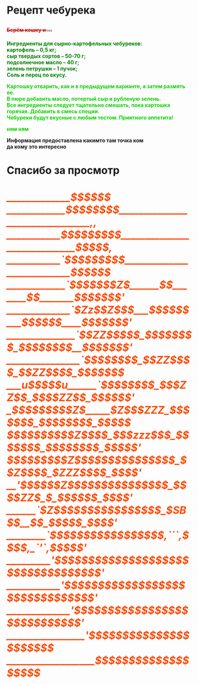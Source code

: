 <html>
<head>
<title>blin4kTiposait</title>
</head>
<body>
<p><h1>Рецепт чебурека
<p><h4><del><font color="ff0000;">Берём кошку и ...</font></del><h4>
<p><h4><b><font color="000080;">Ингредиенты для сырно-картофельных чебуреков:<br>картофель – 0,5 кг;<br>
сыр твердых сортов – 50-70 г;<br>
подсолнечное масло – 40 г;<br>
зелень петрушки – 1 пучок;<br>
Соль и перец по вкусу.</font>
<p><font color="red;">Картошку отварить, как и в предыдущем варианте, а затем размять ее.
<br>В пюре добавить масло, потертый сыр и рубленую зелень.
<br> Все ингредиенты следует тщательно смешать, пока картошка горячая. Добавить в смесь специи.
<br>Чебуреки будут вкусные с любым тестом. Приятного аппетита!</font>
<p></p>
<p></p>
<p></p>
<p><font color="red;">ням ням</font>
</p>
<p></p>
<p></p>
<p></p>
<p></p>
<p>Информация предоставлена какимто там точка ком <br>
да кому это интересно </p>
<p><h1><strong>Спасибо за  просмотр
<p><h5><font color="#FF1493;">_____________$$$$$$<br>
____________$$$$$$$$_______________________________,,<br>
___________$$$$$$$$$____________________________$$$$$,<br>
___________`$$$$$$$$$__________________________$$$$$$<br>
____________`$$$$$$$Z$______$$_______$$_______$$$$$$$'<br>
_____________`$Zz$$Z$$$___$$$$$$___$$$$$$____$$$$$$$'<br>
______________`$$ZZ$$$$$_$$$$$$$$_$$$$$$$$__$$$$$$$'<br>
_______________`$$$$$$$$_$$ZZ$$$$_$$ZZ$$$$_$$$$$$$<br>
___u$$$$$u______`$$$$$$$$_$$$ZZ$$_$$$$ZZ$$_$$$$$$'<br>
_$$$$$$$$$Z$_____$Z$$$ZZZ_$$$$$$$_$$$$$$$$_$$$$$<br>
$$$$$$$$$$Z$$$$_$$$zzz$$$_$$$$$$$_$$$$$$$$_$$$$$'<br>
$$$$$$$$$Z$$$$$$$$$$$$$$$_$$Z$$$$_$ZZZ$$$$_$$$$'<br>
__'$$$$$$Z$$$$$$$$$$$$$$$_$$$$ZZ$_$_$$$$$$_$$$$'<br>
______`$Z$$$$$$$$$$$$$$$$_$SB$$__$$_$$$$$_$$$$'<br>
________`$$$$$$$$$$$$$$$$$,```,$$$$,_`'`,$$$$$'<br>
_________'$$$$$$$$$$$$$$$$$$$$$$$$$$$$$$$$$$'<br>
___________'$$$$$$$$$$$$$$$$$$$$$$$$$$$$$$$'<br>
_____________'$$$$$$$$$$$$$$$$$$$$$$$$$$$$'<br>
________________'$$$$$$$$$$$$$$$$$$$$$$<br>
__________________$$$$$$$$$$$$$$$$$$$</font>
